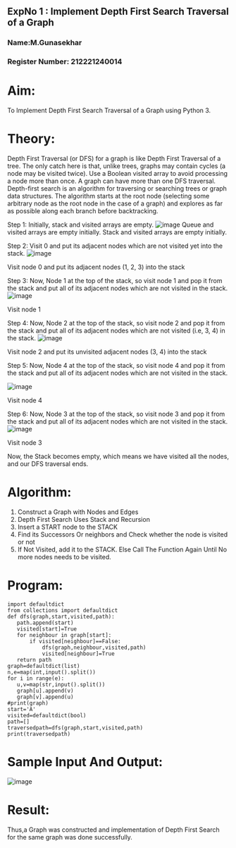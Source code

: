 ## ExpNo 1 : Implement Depth First Search Traversal of a Graph
###  Name:M.Gunasekhar
### Register Number: 212221240014
# Aim:
To Implement Depth First Search Traversal of a Graph using Python 3.
# Theory:
Depth First Traversal (or DFS) for a graph is like Depth First Traversal of a tree. The only catch here is that, unlike trees, graphs may contain cycles (a node may be visited twice). Use a Boolean visited array to avoid processing a node more than once. A graph can have more than one DFS traversal. Depth-first search is an algorithm for traversing or searching trees or graph data structures. The algorithm starts at the root node (selecting some arbitrary node as the root node in the case of a graph) and explores as far as possible along each branch before backtracking.

Step 1: Initially, stack and visited arrays are empty.
![image](https://github.com/Saibandhavi75/19AI405FUNDAMENTALSOFARTIFICIALINTELLIGENCE/assets/94208895/e97a7960-39a8-41d1-87c8-09384d03696e)
Queue and visited arrays are empty initially.
Stack and visited arrays are empty initially.

Step 2: Visit 0 and put its adjacent nodes which are not visited yet into the stack.
![image](https://github.com/Saibandhavi75/19AI405FUNDAMENTALSOFARTIFICIALINTELLIGENCE/assets/94208895/5cb092a0-e10d-4ec1-b217-c2acaba69a49)

Visit node 0 and put its adjacent nodes (1, 2, 3) into the stack

Step 3: Now, Node 1 at the top of the stack, so visit node 1 and pop it from the stack and put all of its adjacent nodes which are not visited in the stack.
![image](https://github.com/Saibandhavi75/19AI405FUNDAMENTALSOFARTIFICIALINTELLIGENCE/assets/94208895/34e39a8b-cef8-4e91-9ef9-279e51d13a78)


Visit node 1

Step 4: Now, Node 2 at the top of the stack, so visit node 2 and pop it from the stack and put all of its adjacent nodes which are not visited (i.e, 3, 4) in the stack.
![image](https://github.com/Saibandhavi75/19AI405FUNDAMENTALSOFARTIFICIALINTELLIGENCE/assets/94208895/ba06b908-95c0-45c7-846c-f8d0bc4d9aba)


Visit node 2 and put its unvisited adjacent nodes (3, 4) into the stack

Step 5: Now, Node 4 at the top of the stack, so visit node 4 and pop it from the stack and put all of its adjacent nodes which are not visited in the stack.

![image](https://github.com/Saibandhavi75/19AI405FUNDAMENTALSOFARTIFICIALINTELLIGENCE/assets/94208895/d3a287d2-3de5-4b40-a1dc-06048c160723)

Visit node 4

Step 6: Now, Node 3 at the top of the stack, so visit node 3 and pop it from the stack and put all of its adjacent nodes which are not visited in the stack.
![image](https://github.com/Saibandhavi75/19AI405FUNDAMENTALSOFARTIFICIALINTELLIGENCE/assets/94208895/be639693-62ed-4eee-a418-0b571fa4ab00)

Visit node 3

Now, the Stack becomes empty, which means we have visited all the nodes, and our DFS traversal ends.
# Algorithm:
1. Construct a Graph with Nodes and Edges
2. Depth First Search Uses Stack and Recursion
3. Insert a START node to the STACK
4. Find its Successors Or neighbors and Check whether the node is visited or not
5. If Not Visited, add it to the STACK. Else Call The Function Again Until No more nodes needs to be visited.
# Program:
 ```
import defaultdict
from collections import defaultdict
def dfs(graph,start,visited,path):
    path.append(start)
    visited[start]=True
    for neighbour in graph[start]:
        if visited[neighbour]==False:
            dfs(graph,neighbour,visited,path)
            visited[neighbour]=True
    return path
graph=defaultdict(list)
n,e=map(int,input().split())
for i in range(e):
    u,v=map(str,input().split())
    graph[u].append(v)
    graph[v].append(u)
#print(graph)
start='A'
visited=defaultdict(bool)
path=[]
traversedpath=dfs(graph,start,visited,path)
print(traversedpath)
 ```  
# Sample Input And Output:
![image](https://github.com/Saibandhavi75/19AI405FUNDAMENTALSOFARTIFICIALINTELLIGENCE/assets/94208895/0a793001-84ff-44d5-b7ea-6f5cc18aefd0)

# Result:
Thus,a Graph was constructed and implementation of Depth First Search for the same graph was done successfully.

